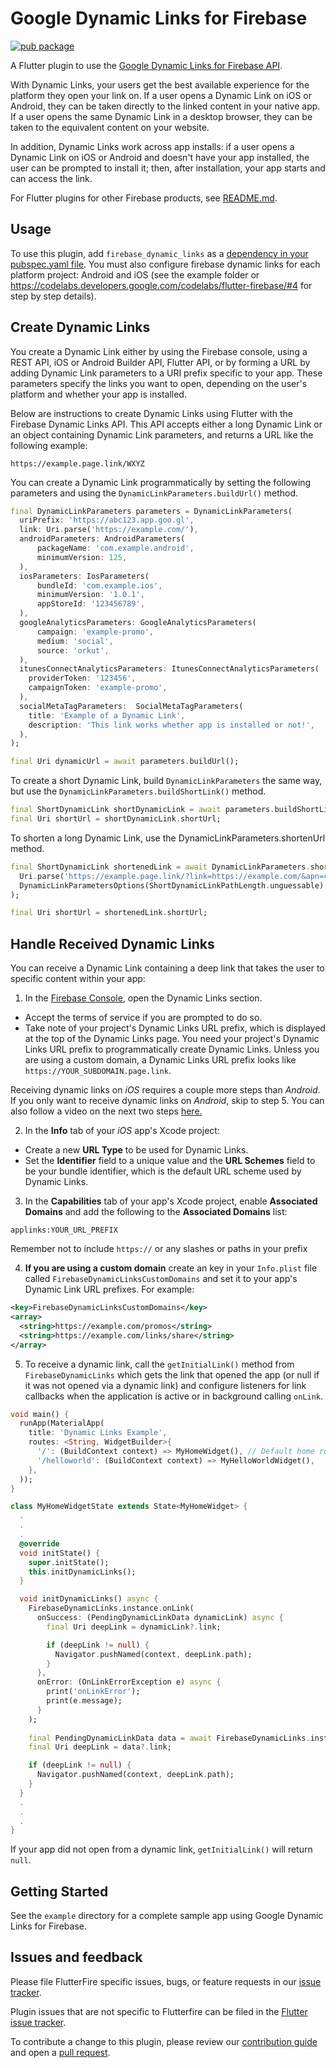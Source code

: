 # Google Dynamic Links for Firebase

[![pub package](https://img.shields.io/pub/v/firebase_dynamic_links.svg)](https://pub.dartlang.org/packages/firebase_dynamic_links)

A Flutter plugin to use the [Google Dynamic Links for Firebase API](https://firebase.google.com/docs/dynamic-links/).

With Dynamic Links, your users get the best available experience for the platform they open your link on. If a user opens a Dynamic Link on iOS or Android, they can be taken directly to the linked content in your native app. If a user opens the same Dynamic Link in a desktop browser, they can be taken to the equivalent content on your website.

In addition, Dynamic Links work across app installs: if a user opens a Dynamic Link on iOS or Android and doesn't have your app installed, the user can be prompted to install it; then, after installation, your app starts and can access the link.

For Flutter plugins for other Firebase products, see [README.md](https://github.com/FirebaseExtended/flutterfire/blob/master/README.md).

## Usage

To use this plugin, add `firebase_dynamic_links` as a [dependency in your pubspec.yaml file](https://flutter.io/platform-plugins/). You must also configure firebase dynamic links for each platform project: Android and iOS (see the example folder or https://codelabs.developers.google.com/codelabs/flutter-firebase/#4 for step by step details).

## Create Dynamic Links

You create a Dynamic Link either by using the Firebase console, using a REST API, iOS or Android Builder API, Flutter API, or by forming a URL by adding Dynamic Link parameters to a URI prefix specific to your app. These parameters specify the links you want to open, depending on the user's platform and whether your app is installed.

Below are instructions to create Dynamic Links using Flutter with the Firebase Dynamic Links API. This API accepts either a long Dynamic Link or an object containing Dynamic Link parameters, and returns a URL like the following example:

```
https://example.page.link/WXYZ
```

You can create a Dynamic Link programmatically by setting the following parameters and using the `DynamicLinkParameters.buildUrl()` method.

```dart
final DynamicLinkParameters parameters = DynamicLinkParameters(
  uriPrefix: 'https://abc123.app.goo.gl',
  link: Uri.parse('https://example.com/'),
  androidParameters: AndroidParameters(
      packageName: 'com.example.android',
      minimumVersion: 125,
  ),
  iosParameters: IosParameters(
      bundleId: 'com.example.ios',
      minimumVersion: '1.0.1',
      appStoreId: '123456789',
  ),
  googleAnalyticsParameters: GoogleAnalyticsParameters(
      campaign: 'example-promo',
      medium: 'social',
      source: 'orkut',
  ),
  itunesConnectAnalyticsParameters: ItunesConnectAnalyticsParameters(
    providerToken: '123456',
    campaignToken: 'example-promo',
  ),
  socialMetaTagParameters:  SocialMetaTagParameters(
    title: 'Example of a Dynamic Link',
    description: 'This link works whether app is installed or not!',
  ),
);

final Uri dynamicUrl = await parameters.buildUrl();
```

To create a short Dynamic Link, build `DynamicLinkParameters` the same way, but use the `DynamicLinkParameters.buildShortLink()` method.

```dart
final ShortDynamicLink shortDynamicLink = await parameters.buildShortLink();
final Uri shortUrl = shortDynamicLink.shortUrl;
```

To shorten a long Dynamic Link, use the DynamicLinkParameters.shortenUrl method.

```dart
final ShortDynamicLink shortenedLink = await DynamicLinkParameters.shortenUrl(
  Uri.parse('https://example.page.link/?link=https://example.com/&apn=com.example.android&ibn=com.example.ios'),
  DynamicLinkParametersOptions(ShortDynamicLinkPathLength.unguessable),
);

final Uri shortUrl = shortenedLink.shortUrl;
```

## Handle Received Dynamic Links

You can receive a Dynamic Link containing a deep link that takes the user to specific content within your app:

1. In the [Firebase Console](https://console.firebase.google.com), open the Dynamic Links section.
  - Accept the terms of service if you are prompted to do so.
  - Take note of your project's Dynamic Links URL prefix, which is displayed at the top of the Dynamic Links page. You need your project's Dynamic Links URL prefix to programmatically create Dynamic Links. Unless you are using a custom domain, a Dynamic Links URL prefix looks like `https://YOUR_SUBDOMAIN.page.link`.

Receiving dynamic links on *iOS* requires a couple more steps than *Android*. If you only want to receive dynamic links on *Android*, skip to step 5. You can also follow a video on the next two steps [here.](https://youtu.be/KLBjAg6HvG0?t=60)

2. In the **Info** tab of your *iOS* app's Xcode project:
  - Create a new **URL Type** to be used for Dynamic Links.
  - Set the **Identifier** field to a unique value and the **URL Schemes** field to be your bundle identifier, which is the default URL scheme used by Dynamic Links.

3. In the **Capabilities** tab of your app's Xcode project, enable **Associated Domains** and add the following to the **Associated Domains** list:

```
applinks:YOUR_URL_PREFIX
```

Remember not to include `https://` or any slashes or paths in your prefix

4. **If you are using a custom domain** create an key in your `Info.plist` file called `FirebaseDynamicLinksCustomDomains` and set it to your app's Dynamic Link URL prefixes. For example:

```xml
<key>FirebaseDynamicLinksCustomDomains</key>
<array>
  <string>https://example.com/promos</string>
  <string>https://example.com/links/share</string>
</array>
```

5. To receive a dynamic link, call the `getInitialLink()` method from `FirebaseDynamicLinks` which gets the link that opened the app (or null if it was not opened via a dynamic link)
and configure listeners for link callbacks when the application is active or in background calling `onLink`.

```dart
void main() {
  runApp(MaterialApp(
    title: 'Dynamic Links Example',
    routes: <String, WidgetBuilder>{
      '/': (BuildContext context) => MyHomeWidget(), // Default home route
      '/helloworld': (BuildContext context) => MyHelloWorldWidget(),
    },
  ));
}

class MyHomeWidgetState extends State<MyHomeWidget> {
  .
  .
  .
  @override
  void initState() {
    super.initState();
    this.initDynamicLinks();
  }

  void initDynamicLinks() async {
    FirebaseDynamicLinks.instance.onLink(
      onSuccess: (PendingDynamicLinkData dynamicLink) async {
        final Uri deepLink = dynamicLink?.link;

        if (deepLink != null) {
          Navigator.pushNamed(context, deepLink.path);
        }
      },
      onError: (OnLinkErrorException e) async {
        print('onLinkError');
        print(e.message);
      }
    );
    
    final PendingDynamicLinkData data = await FirebaseDynamicLinks.instance.getInitialLink();
    final Uri deepLink = data?.link;

    if (deepLink != null) {
      Navigator.pushNamed(context, deepLink.path);
    }
  }
  .
  .
  .
}
```

If your app did not open from a dynamic link, `getInitialLink()` will return `null`.

## Getting Started

See the `example` directory for a complete sample app using Google Dynamic Links for Firebase.

## Issues and feedback

Please file FlutterFire specific issues, bugs, or feature requests in our [issue tracker](https://github.com/FirebaseExtended/flutterfire/issues/new).

Plugin issues that are not specific to Flutterfire can be filed in the [Flutter issue tracker](https://github.com/flutter/flutter/issues/new).

To contribute a change to this plugin,
please review our [contribution guide](https://github.com/FirebaseExtended/flutterfire/blob/master/CONTRIBUTING.md)
and open a [pull request](https://github.com/FirebaseExtended/flutterfire/pulls).
